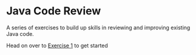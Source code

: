 # Java Code Review

A series of exercises to build up skills in reviewing and improving existing Java code.

Head on over to [Exercise 1](./docs/exercise001.md) to get started